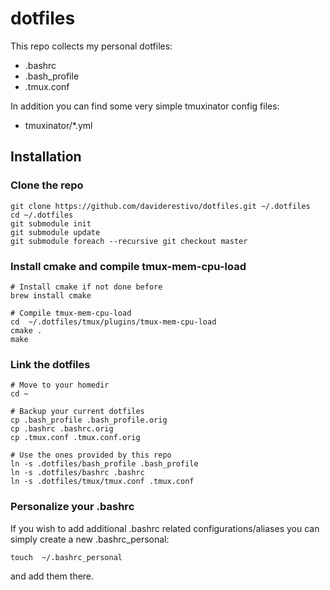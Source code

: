 # dotfiles

This repo collects my personal dotfiles:
- .bashrc
- .bash_profile
- .tmux.conf

In addition you can find some very simple tmuxinator config files:

- tmuxinator/*.yml

## Installation

### Clone the repo
```
git clone https://github.com/daviderestivo/dotfiles.git ~/.dotfiles
cd ~/.dotfiles
git submodule init
git submodule update
git submodule foreach --recursive git checkout master
```

### Install cmake and compile tmux-mem-cpu-load

``` 
# Install cmake if not done before
brew install cmake

# Compile tmux-mem-cpu-load
cd  ~/.dotfiles/tmux/plugins/tmux-mem-cpu-load
cmake .
make
```


### Link the dotfiles

```
# Move to your homedir
cd ~

# Backup your current dotfiles
cp .bash_profile .bash_profile.orig 
cp .bashrc .bashrc.orig
cp .tmux.conf .tmux.conf.orig

# Use the ones provided by this repo
ln -s .dotfiles/bash_profile .bash_profile
ln -s .dotfiles/bashrc .bashrc
ln -s .dotfiles/tmux/tmux.conf .tmux.conf
```

### Personalize your .bashrc

If you wish to add additional .bashrc related configurations/aliases you can
simply create a new .bashrc_personal:

```
touch  ~/.bashrc_personal
```

and add them there.
